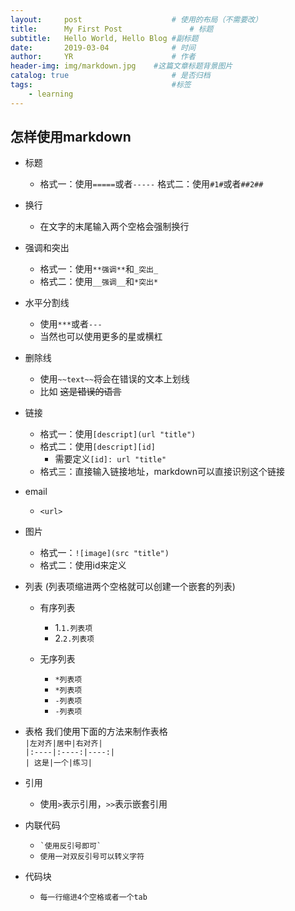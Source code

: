 ```yaml
---
layout:     post                    # 使用的布局（不需要改）
title:      My First Post               # 标题 
subtitle:   Hello World, Hello Blog #副标题
date:       2019-03-04              # 时间
author:     YR                      # 作者
header-img: img/markdown.jpg    #这篇文章标题背景图片
catalog: true                       # 是否归档
tags:                               #标签
    - learning
---
```



怎样使用markdown
---------------
- 标题
  - 格式一：使用``=====``或者``-----``
    格式二：使用``#1#``或者``##2##`` 

- 换行
  - 在文字的末尾输入两个空格会强制换行

- 强调和突出
  - 格式一：使用``**强调**``和``_突出_``
  - 格式二：使用``__强调__``和``*突出*``

- 水平分割线
  - 使用``***``或者``---``
  - 当然也可以使用更多的星或横杠

- 删除线
  - 使用``~~text~~``将会在错误的文本上划线
  - 比如 ~~这是错误的语言~~ 

- 链接
  - 格式一：使用``[descript](url "title")``
  - 格式二：使用``[descript][id]``
    - 需要定义``[id]: url "title"``
  - 格式三：直接输入链接地址，markdown可以直接识别这个链接

- email
  - ``<url>``

- 图片 
  - 格式一：``![image](src "title")``
  - 格式二：使用id来定义

- 列表 (列表项缩进两个空格就可以创建一个嵌套的列表)

  - 有序列表
    - 1.``1.列表项``
    - 2.``2.列表项``

  - 无序列表
    - ``*列表项``
    - ``*列表项``
    - ``-列表项``
    - ``-列表项``

- 表格
  	我们使用下面的方法来制作表格  
  ``|左对齐|居中|右对齐|``  
  ``|:----|:----:|----:|``  
  ``| 这是|一个|练习|``

- 引用
  - 使用``>``表示引用，``>>``表示嵌套引用

- 内联代码
  - `` `使用反引号即可` ``
  -  `` 使用一对双反引号可以转义字符 ``

- 代码块
  - `` 每一行缩进4个空格或者一个tab ``
